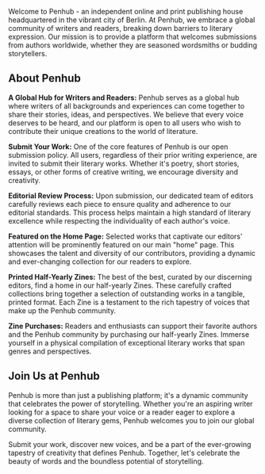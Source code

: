Welcome to Penhub - an independent online and print publishing house headquartered in the vibrant city of Berlin. 
At Penhub, we embrace a global community of writers and readers, breaking down barriers to literary expression. 
Our mission is to provide a platform that welcomes submissions from authors worldwide, whether they are seasoned wordsmiths or budding storytellers.

## About Penhub
**A Global Hub for Writers and Readers:**
Penhub serves as a global hub where writers of all backgrounds and experiences can come together to share their stories, ideas, and perspectives. We believe that every voice deserves to be heard, and our platform is open to all users who wish to contribute their unique creations to the world of literature.

**Submit Your Work:**
One of the core features of Penhub is our open submission policy. All users, regardless of their prior writing experience, are invited to submit their literary works. Whether it's poetry, short stories, essays, or other forms of creative writing, we encourage diversity and creativity.

**Editorial Review Process:**
Upon submission, our dedicated team of editors carefully reviews each piece to ensure quality and adherence to our editorial standards. This process helps maintain a high standard of literary excellence while respecting the individuality of each author's voice.

**Featured on the Home Page:**
Selected works that captivate our editors' attention will be prominently featured on our main "home" page. This showcases the talent and diversity of our contributors, providing a dynamic and ever-changing collection for our readers to explore.

**Printed Half-Yearly Zines:**
The best of the best, curated by our discerning editors, find a home in our half-yearly Zines. These carefully crafted collections bring together a selection of outstanding works in a tangible, printed format. Each Zine is a testament to the rich tapestry of voices that make up the Penhub community.

**Zine Purchases:**
Readers and enthusiasts can support their favorite authors and the Penhub community by purchasing our half-yearly Zines. Immerse yourself in a physical compilation of exceptional literary works that span genres and perspectives.

## Join Us at Penhub

Penhub is more than just a publishing platform; it's a dynamic community that celebrates the power of storytelling. Whether you're an aspiring writer looking for a space to share your voice or a reader eager to explore a diverse collection of literary gems, Penhub welcomes you to join our global community.

Submit your work, discover new voices, and be a part of the ever-growing tapestry of creativity that defines Penhub. Together, let's celebrate the beauty of words and the boundless potential of storytelling.
